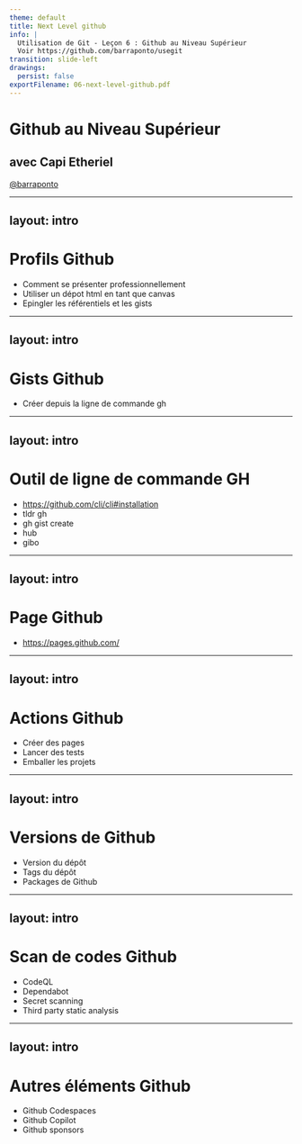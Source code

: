 ```yaml
---
theme: default
title: Next Level github
info: |
  Utilisation de Git - Leçon 6 : Github au Niveau Supérieur
  Voir https://github.com/barraponto/usegit
transition: slide-left
drawings:
  persist: false
exportFilename: 06-next-level-github.pdf
---
```


# Github au Niveau Supérieur

## avec Capi Etheriel

[@barraponto](https://github.com/barraponto)

---

## layout: intro

# Profils Github

- Comment se présenter professionnellement
- Utiliser un dépot html en tant que canvas
- Epingler les référentiels et les gists

---

## layout: intro

# Gists Github

- Créer depuis la ligne de commande gh

---

## layout: intro

# Outil de ligne de commande GH

- https://github.com/cli/cli#installation
- tldr gh
- gh gist create
- hub
- gibo

---

## layout: intro

# Page Github

- https://pages.github.com/

---

## layout: intro

# Actions Github

- Créer des pages
- Lancer des tests
- Emballer les projets

---

## layout: intro

# Versions de Github

- Version du dépôt
- Tags du dépôt
- Packages de Github

---

## layout: intro

# Scan de codes Github

- CodeQL
- Dependabot
- Secret scanning
- Third party static analysis

---

## layout: intro

# Autres éléments Github

- Github Codespaces
- Github Copilot
- Github sponsors